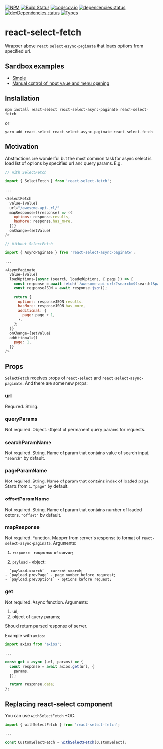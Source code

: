 [![NPM](https://img.shields.io/npm/v/react-select-fetch.svg)](https://www.npmjs.com/package/react-select-fetch)
[![Build Status](https://img.shields.io/travis/vtaits/react-select-async-paginate.svg?style=flat)](https://travis-ci.org/vtaits/react-select-async-paginate)
[![codecov.io](https://codecov.io/gh/vtaits/react-select-async-paginate/branch/master/graph/badge.svg)](https://codecov.io/gh/vtaits/react-select-async-paginate)
[![dependencies status](https://david-dm.org/vtaits/react-select-async-paginate/status.svg?path=packages/react-select-fetch)](https://david-dm.org/vtaits/react-select-async-paginate?path=packages/react-select-fetch)
[![devDependencies status](https://david-dm.org/vtaits/react-select-async-paginate/dev-status.svg?path=packages/react-select-fetch)](https://david-dm.org/vtaits/react-select-async-paginate?path=packages/react-select-fetch&type=dev)
[![Types](https://img.shields.io/npm/types/react-select-fetch.svg)](https://www.npmjs.com/package/react-select-fetch)

# react-select-fetch

Wrapper above `react-select-async-paginate` that loads options from specified url.

## Sandbox examples

- [Simple](https://codesandbox.io/s/9nfmg)
- [Manual control of input value and menu opening](https://codesandbox.io/s/34pjt)

## Installation

```
npm install react-select react-select-async-paginate react-select-fetch
```

or

```
yarn add react-select react-select-async-paginate react-select-fetch
```

## Motivation

Abstractions are wonderful but the most common task for async select is load list of options by specified url and query params. E.g.

```javascript
// With SelectFetch

import { SelectFetch } from 'react-select-fetch';

...

<SelectFetch
  value={value}
  url="/awesome-api-url/"
  mapResponse={(response) => ({
    options: response.results,
    hasMore: response.has_more,
  })}
  onChange={setValue}
/>
```

```javascript
// Without SelectFetch

import { AsyncPaginate } from 'react-select-async-paginate';

...

<AsyncPaginate
  value={value}
  loadOptions={async (search, loadedOptions, { page }) => {
    const response = await fetch(`/awesome-api-url/?search=${search}&page=${page}`);
    const responseJSON = await response.json();

    return {
      options: responseJSON.results,
      hasMore: responseJSON.has_more,
      additional: {
        page: page + 1,
      },
    };
  }}
  onChange={setValue}
  additional={{
    page: 1,
  }}
/>
```

## Props

`SelectFetch` receives props of `react-select` and `react-select-async-paginate`. And there are some new props:

### url

Required. String.

### queryParams

Not required. Object. Object of permanent query params for requests.

### searchParamName

Not required. String. Name of param that contains value of search input. `"search"` by default.

### pageParamName

Not required. String. Name of param that contains index of loaded page. Starts from `1`. `"page"` by default.

### offsetParamName

Not required. String. Name of param that contains number of loaded optons. `"offset"` by default.

### mapResponse

Not required. Function. Mapper from server's response to format of `react-select-async-paginate`. Arguments:

  1. `response` - response of server;

  2. `payload` - object:

    - `payload.search` - current search;
    - `payload.prevPage` - page number before requrest;
    - `payload.prevOptions` - options before request;

### get

Not required. Async function. Arguments:

1. url;
2. object of query params;

Should return parsed response of server.

Example with `axios`:

```javascript
import axios from 'axios';

...

const get = async (url, params) => {
  const response = await axios.get(url, {
    params,
  });

  return response.data;
};
```

## Replacing react-select component

You can use `withSelectFetch` HOC.

```javascript
import { withSelectFetch } from 'react-select-fetch';

...

const CustomSelectFetch = withSelectFetch(CustomSelect);
```
